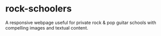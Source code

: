 # rock-schoolers
A responsive webpage useful for private rock &amp; pop guitar schools with compelling images and textual content.
